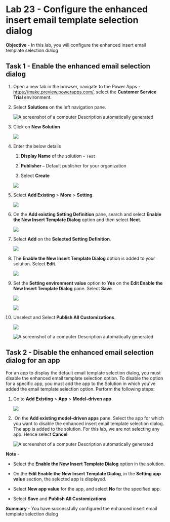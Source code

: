 # Lab 23 - Configure the enhanced insert email template selection dialog

**Objective** - In this lab, you will configure the enhanced insert email template selection dialog

## Task 1 - Enable the enhanced email selection dialog

1. Open a new tab in the browser, navigate to the Power
    Apps - https://make.preview.powerapps.com/, select the **Customer
    Service Trial** environment.

2. Select **Solutions** on the left navigation pane.

    ![A screenshot of a computer Description automatically
generated](./media/media23/image1.png)

3.  Click on **New Solution**

    ![](./media/media23/image2.png)

4.  Enter the below details

    1.  **Display Name** of the solution – `Test`

    2.  **Publisher –** Default publisher for your organization

    3.  Select **Create**

      ![](./media/media23/image14.jpg)

5.  Select **Add Existing** \> **More** \> **Setting**.

      ![](./media/media23/image4.png)

6.  On the **Add existing Setting Definition** pane, search and select
    **Enable the New Insert Template Dialog** option and then
    select **Next**.

     ![](./media/media23/image5.png)

7.  Select **Add** on the **Selected Setting Definition**.

      ![](./media/media23/image6.png)

8.  The **Enable the New Insert Template Dialog** option is added to
    your solution. Select **Edit**.

      ![](./media/media23/image7.png)

9.  Set the **Setting environment value** option to **Yes** on
    the **Edit Enable the New Insert Template Dialog** pane. Select **Save**.    

      ![](./media/media23/image8.png)

      ![](./media/media23/image9.png)

11. Unselect and Select **Publish All Customizations**.

      ![](./media/media23/image10.png)

      ![A screenshot of a computer Description automatically
generated](./media/media23/image11.png)

## Task 2 - Disable the enhanced email selection dialog for an app

For an app to display the default email template selection dialog, you
must disable the enhanced email template selection option. To disable
the option for a specific app, you must add the app to the Solution in
which you've added the email template selection option. Perform the
following steps:

1.  Go to **Add Existing** \> **App** \> **Model-driven app**

    ![](./media/media23/image12.png)

2.   On the **Add existing model-driven apps** pane. Select the app for
    which you want to disable the enhanced insert email template
    selection dialog. The app is added to the solution. For this lab, we
    are not selecting any app. Hence select **Cancel**

    ![A screenshot of a computer Description automatically
generated](./media/media23/image13.png)

**Note** -

- Select the **Enable the New Insert Template Dialog** option in the
  solution.

- On the **Edit Enable the New Insert Template Dialog**, in
  the **Setting app value** section, the selected app is displayed.

- Select **New app value** for the app, and select **No** for the
  specified app.

- Select **Save** and **Publish All Customizations**.

**Summary** - You have successfully configured the enhanced insert email template selection dialog
